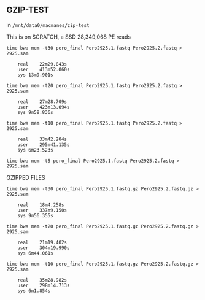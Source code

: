 GZIP-TEST
-

in `/mnt/data0/macmanes/zip-test`

This is on SCRATCH, a SSD
28,349,068 PE reads

	time bwa mem -t30 pero_final Pero2925.1.fastq Pero2925.2.fastq > 2925.sam
	
		real	22m29.043s
		user	413m52.060s
		sys	13m9.901s

	time bwa mem -t20 pero_final Pero2925.1.fastq Pero2925.2.fastq > 2925.sam
	
        real	27m28.709s
        user	423m13.094s
        sys	9m58.836s

	time bwa mem -t10 pero_final Pero2925.1.fastq Pero2925.2.fastq > 2925.sam
	
		real	33m42.204s
		user	295m41.135s
		sys	6m23.523s
	
	time bwa mem -t5 pero_final Pero2925.1.fastq Pero2925.2.fastq > 2925.sam
	

GZIPPED FILES

	time bwa mem -t30 pero_final Pero2925.1.fastq.gz Pero2925.2.fastq.gz > 2925.sam
	
        real	18m4.258s
        user	337m9.150s
        sys	9m56.355s
	
	time bwa mem -t20 pero_final Pero2925.1.fastq.gz Pero2925.2.fastq.gz > 2925.sam

        real	21m19.402s
        user	304m19.990s
        sys	6m44.061s
	
	time bwa mem -t10 pero_final Pero2925.1.fastq.gz Pero2925.2.fastq.gz > 2925.sam
		
		real	35m28.982s
		user	298m14.713s
		sys	6m1.854s